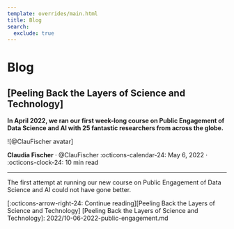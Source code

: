 ```yaml
---
template: overrides/main.html
title: Blog
search:
  exclude: true
---
```


<style>
  .md-sidebar--secondary:not([hidden]) {
    visibility: hidden;
  }
</style>

# Blog

## [Peeling Back the Layers of Science and Technology]

__In April 2022, we ran our first week-long course on Public Engagement of Data Science and AI with 25 fantastic researchers from across the globe.__

<aside class="mdx-author" markdown>
![@ClauFischer avatar]

<span>__Claudia Fischer__ · @ClauFischer</span>
<span>
:octicons-calendar-24: May 6, 2022 ·
:octicons-clock-24: 10 min read
</span>
</aside>

  [@ClauFischer avatar]: https://avatars.githubusercontent.com/u/104078689

---

The first attempt at running our new course on Public Engagement of Data Science and AI could not have gone better.

  [:octicons-arrow-right-24: Continue reading][Peeling Back the Layers of Science and Technology]
  [Peeling Back the Layers of Science and Technology]: 2022/10-06-2022-public-engagement.md